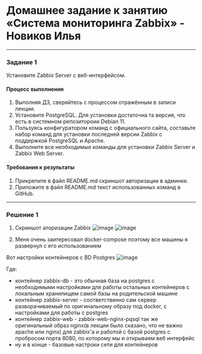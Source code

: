 # Домашнее задание к занятию «Система мониторинга Zabbix» - Новиков Илья

---

### Задание 1 

Установите Zabbix Server с веб-интерфейсом.

#### Процесс выполнения
1. Выполняя ДЗ, сверяйтесь с процессом отражённым в записи лекции.
2. Установите PostgreSQL. Для установки достаточна та версия, что есть в системном репозитороии Debian 11.
3. Пользуясь конфигуратором команд с официального сайта, составьте набор команд для установки последней версии Zabbix с поддержкой PostgreSQL и Apache.
4. Выполните все необходимые команды для установки Zabbix Server и Zabbix Web Server.

#### Требования к результаты 
1. Прикрепите в файл README.md скриншот авторизации в админке.
2. Приложите в файл README.md текст использованных команд в GitHub.

---

### Решение 1 

1. Скриншот аторизации Zabbix
![image](https://github.com/Dendroit/hometasks/assets/155379046/db79048b-609d-434a-a4f9-30d59e42099c)
![image](https://github.com/Dendroit/hometasks/assets/155379046/5a69ef3b-5cde-4a5d-ace5-f8727e925096)

2. Меня очень заитересовал docker-compose поэтому все машины я развернул с его использованием

Вот настройки контейнеров с BD Postgres
![image](https://github.com/Dendroit/hometasks/assets/155379046/c067fb30-bfae-4bb8-8baf-5703c43d0ec8)


Где: 
- контейнер zabbix-db - это обычная база на postgres с необходимыми настройками для работы остальных контейнеров с локальным хранилищем самой базы на родительской машине
- контейнер zabbix-server - соответственно сам сервер разворачиваемый по оригинальному образу под docker, с настройками для работы c postgres 
- контейнер zabbix-web - zabbix-web-nginx-pqsql так же оригинальный образ nginx(в лекции было сказано, что не важно apache или nginx) для zabbix'а и работой с базой postgres с пробросом порта 8080, по которому мы и открываем веб интерфейс
- ну и в конце - базовые настроки сети для контейнеров
